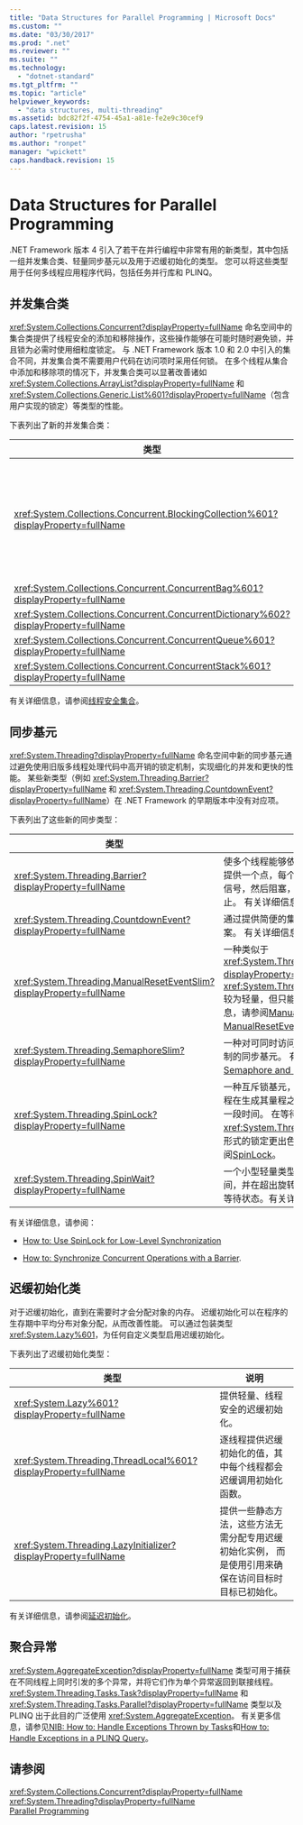 ```yaml
---
title: "Data Structures for Parallel Programming | Microsoft Docs"
ms.custom: ""
ms.date: "03/30/2017"
ms.prod: ".net"
ms.reviewer: ""
ms.suite: ""
ms.technology: 
  - "dotnet-standard"
ms.tgt_pltfrm: ""
ms.topic: "article"
helpviewer_keywords: 
  - "data structures, multi-threading"
ms.assetid: bdc82f2f-4754-45a1-a81e-fe2e9c30cef9
caps.latest.revision: 15
author: "rpetrusha"
ms.author: "ronpet"
manager: "wpickett"
caps.handback.revision: 15
---
```

# Data Structures for Parallel Programming
.NET Framework 版本 4 引入了若干在并行编程中非常有用的新类型，其中包括一组并发集合类、轻量同步基元以及用于迟缓初始化的类型。  您可以将这些类型用于任何多线程应用程序代码，包括任务并行库和 PLINQ。  
  
## 并发集合类  
 <xref:System.Collections.Concurrent?displayProperty=fullName> 命名空间中的集合类提供了线程安全的添加和移除操作，这些操作能够在可能时随时避免锁，并且锁为必需时使用细粒度锁定。  与 .NET Framework 版本 1.0 和 2.0 中引入的集合不同，并发集合类不需要用户代码在访问项时采用任何锁。  在多个线程从集合中添加和移除项的情况下，并发集合类可以显著改善诸如 <xref:System.Collections.ArrayList?displayProperty=fullName> 和 <xref:System.Collections.Generic.List%601?displayProperty=fullName>（包含用户实现的锁定）等类型的性能。  
  
 下表列出了新的并发集合类：  
  
|类型|说明|  
|--------|--------|  
|<xref:System.Collections.Concurrent.BlockingCollection%601?displayProperty=fullName>|为实现 <xref:System.Collections.Concurrent.IProducerConsumerCollection%601?displayProperty=fullName> 的线程安全集合提供阻塞和限制功能。  如果没有可用的槽或集合已满，则制造者线程将阻塞。  如果集合为空，则使用者线程将阻塞。  此类型还支持使用者和制造者的非阻塞访问。  <xref:System.Collections.Concurrent.BlockingCollection%601> 可用作基类或后备存储，为任何支持 <xref:System.Collections.Generic.IEnumerable%601> 的集合类提供阻塞和限制。|  
|<xref:System.Collections.Concurrent.ConcurrentBag%601?displayProperty=fullName>|一个提供可伸缩添加和获取操作的线程安全包实现。|  
|<xref:System.Collections.Concurrent.ConcurrentDictionary%602?displayProperty=fullName>|一个并发且可伸缩的字典类型。|  
|<xref:System.Collections.Concurrent.ConcurrentQueue%601?displayProperty=fullName>|一个并发且可伸缩的 FIFO 队列。|  
|<xref:System.Collections.Concurrent.ConcurrentStack%601?displayProperty=fullName>|一个并发且可伸缩的 LIFO 堆栈。|  
  
 有关详细信息，请参阅[线程安全集合](../../../docs/standard/collections/thread-safe/index.md)。  
  
## 同步基元  
 <xref:System.Threading?displayProperty=fullName> 命名空间中新的同步基元通过避免使用旧版多线程处理代码中高开销的锁定机制，实现细化的并发和更快的性能。  某些新类型（例如 <xref:System.Threading.Barrier?displayProperty=fullName> 和 <xref:System.Threading.CountdownEvent?displayProperty=fullName>）在 .NET Framework 的早期版本中没有对应项。  
  
 下表列出了这些新的同步类型：  
  
|类型|说明|  
|--------|--------|  
|<xref:System.Threading.Barrier?displayProperty=fullName>|使多个线程能够依据某种算法并行工作，方法是提供一个点，每个任务都能在该点发出其到达的信号，然后阻塞，直至部分或全部任务到达为止。  有关详细信息，请参阅[Barrier](../../../docs/standard/threading/barrier.md)。|  
|<xref:System.Threading.CountdownEvent?displayProperty=fullName>|通过提供简便的集结机制，简化了分叉和联接方案。  有关详细信息，请参阅[CountdownEvent](../../../docs/standard/threading/countdownevent.md)。|  
|<xref:System.Threading.ManualResetEventSlim?displayProperty=fullName>|一种类似于 <xref:System.Threading.ManualResetEvent?displayProperty=fullName> 的同步基元。  <xref:System.Threading.ManualResetEventSlim> 较为轻量，但只能用于进程内通信。  有关详细信息，请参阅[ManualResetEvent and ManualResetEventSlim](../../../docs/standard/threading/manualresetevent-and-manualreseteventslim.md)。|  
|<xref:System.Threading.SemaphoreSlim?displayProperty=fullName>|一种对可同时访问资源或资源池的线程数加以限制的同步基元。  有关详细信息，请参阅[Semaphore and SemaphoreSlim](../../../docs/standard/threading/semaphore-and-semaphoreslim.md)。|  
|<xref:System.Threading.SpinLock?displayProperty=fullName>|一种互斥锁基元，该基元会导致尝试获取锁的线程在生成其量程之前在循环中等待（或“旋转”）一段时间。  在等待锁的时间预期较短的情况下，<xref:System.Threading.SpinLock> 可提供比其他形式的锁定更出色的性能。  有关详细信息，请参阅[SpinLock](../../../docs/standard/threading/spinlock.md)。|  
|<xref:System.Threading.SpinWait?displayProperty=fullName>|一个小型轻量类型，该类型将旋转一段指定的时间，并在超出旋转计数的情况下最终将线程置于等待状态。有关详细信息，请参阅[SpinWait](../../../docs/standard/threading/spinwait.md)。|  
  
 有关详细信息，请参阅：  
  
-   [How to: Use SpinLock for Low\-Level Synchronization](../../../docs/standard/threading/how-to-use-spinlock-for-low-level-synchronization.md)  
  
-   [How to: Synchronize Concurrent Operations with a Barrier](../../../docs/standard/threading/how-to-synchronize-concurrent-operations-with-a-barrier.md).  
  
## 迟缓初始化类  
 对于迟缓初始化，直到在需要时才会分配对象的内存。  迟缓初始化可以在程序的生存期中平均分布对象分配，从而改善性能。  可以通过包装类型 <xref:System.Lazy%601>，为任何自定义类型启用迟缓初始化。  
  
 下表列出了迟缓初始化类型：  
  
|类型|说明|  
|--------|--------|  
|<xref:System.Lazy%601?displayProperty=fullName>|提供轻量、线程安全的迟缓初始化。|  
|<xref:System.Threading.ThreadLocal%601?displayProperty=fullName>|逐线程提供迟缓初始化的值，其中每个线程都会迟缓调用初始化函数。|  
|<xref:System.Threading.LazyInitializer?displayProperty=fullName>|提供一些静态方法，这些方法无需分配专用迟缓初始化实例，  而是使用引用来确保在访问目标时目标已初始化。|  
  
 有关详细信息，请参阅[延迟初始化](../../../docs/framework/performance/lazy-initialization.md)。  
  
## 聚合异常  
 <xref:System.AggregateException?displayProperty=fullName> 类型可用于捕获在不同线程上同时引发的多个异常，并将它们作为单个异常返回到联接线程。  <xref:System.Threading.Tasks.Task?displayProperty=fullName> 和 <xref:System.Threading.Tasks.Parallel?displayProperty=fullName> 类型以及 PLINQ 出于此目的广泛使用 <xref:System.AggregateException>。  有关更多信息，请参见[NIB: How to: Handle Exceptions Thrown by Tasks](http://msdn.microsoft.com/zh-cn/d6c47ec8-9de9-4880-beb3-ff19ae51565d)和[How to: Handle Exceptions in a PLINQ Query](../../../docs/standard/parallel-programming/how-to-handle-exceptions-in-a-plinq-query.md)。  
  
## 请参阅  
 <xref:System.Collections.Concurrent?displayProperty=fullName>   
 <xref:System.Threading?displayProperty=fullName>   
 [Parallel Programming](../../../docs/standard/parallel-programming/index.md)